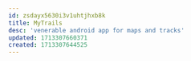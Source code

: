 ```yaml
---
id: zsdayx5630i3v1uhtjhxb8k
title: MyTrails
desc: 'venerable android app for maps and tracks'
updated: 1713307660371
created: 1713307644525
---
```

